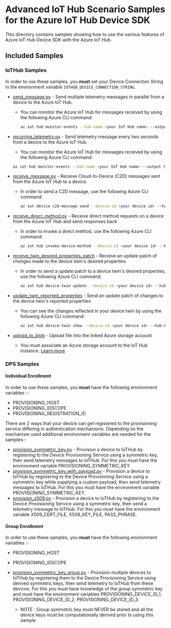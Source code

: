 # Advanced IoT Hub Scenario Samples for the Azure IoT Hub Device SDK

This directory contains samples showing how to use the various features of Azure IoT Hub Device SDK with the Azure IoT Hub.


## Included Samples

### IoTHub Samples

In order to use these samples, you **must** set your Device Connection String in the environment variable `IOTHUB_DEVICE_CONNECTION_STRING`.

* [send_message.py](send_message.py) - Send multiple telemetry messages in parallel from a device to the Azure IoT Hub.
  * You can monitor the Azure IoT Hub for messages received by using the following Azure CLI command:

    ```bash
    az iot hub monitor-events --hub-name <your IoT Hub name> --output table
    ```
    
 * [recurring_telemetry.py](recurring_telemetry.py) - Send telemetry message every two seconds from a device to the Azure IoT Hub.
   * You can monitor the Azure IoT Hub for messages received by using the following Azure CLI command:

    ```bash
    az iot hub monitor-events --hub-name <your IoT Hub name> --output table
    ```

* [receive_message.py](receive_message.py) - Receive Cloud-to-Device (C2D) messages sent from the Azure IoT Hub to a device.
  * In order to send a C2D message, use the following Azure CLI command:

    ```bash
    az iot device c2d-message send --device-id <your device id> --hub-name <your IoT Hub name> --data <your message here>
    ```

* [receive_direct_method.py](receive_direct_method.py) - Receive direct method requests on a device from the Azure IoT Hub and send responses back
  * In order to invoke a direct method, use the following Azure CLI command:

    ```bash
    az iot hub invoke-device-method --device-id <your device id> --hub-name <your IoT Hub name> --method-name <desired method>
    ```

* [receive_twin_desired_properties_patch](receive_twin_desired_properties_patch.py) - Receive an update patch of changes made to the device twin's desired properties
  * In order to send a update patch to a device twin's desired properties, use the following Azure CLI command:

    ```bash
    az iot hub device-twin update --device-id <your device id> --hub-name <your IoT Hub name> --set properties.desired.<property name>=<value>
    ```

* [update_twin_reported_properties](update_twin_reported_properties.py) - Send an update patch of changes to the device twin's reported properties
  * You can see the changes reflected in your device twin by using the following Azure CLI command:

    ```bash
    az iot hub device-twin show --device-id <your device id> --hub-name <your IoT Hub name>
    ```

* [upload_to_blob](upload_to_blob.py) - Upload file into the linked Azure storage account
  * You must associate an Azure storage account to the IoT Hub instance. [Learn more](https://docs.microsoft.com/en-us/azure/iot-hub/iot-hub-configure-file-upload)

### DPS Samples

#### Individual Enrollment

In order to use these samples, you **must** have the following environment variables :-

* PROVISIONING_HOST
* PROVISIONING_IDSCOPE
* PROVISIONING_REGISTRATION_ID

There are 2 ways that your device can get registered to the provisioning service differing in authentication mechanisms. Depending on the mechanism used additional environment variables are needed for the samples:-

* [provision_symmetric_key.py](provision_symmetric_key.py) - Provision a device to IoTHub by registering to the Device Provisioning Service using a symmetric key, then send telemetry messages to IoTHub. For this you must have the environment variable PROVISIONING_SYMMETRIC_KEY.
* [provision_symmetric_key_with_payload.py](provision_symmetric_key_with_payload.py) - Provision a device to IoTHub by registering to the Device Provisioning Service using a symmetric key while supplying a custom payload, then send telemetry messages to IoTHub. For this you must have the environment variable PROVISIONING_SYMMETRIC_KEY.
* [provision_x509.py](provision_x509.py) - Provision a device to IoTHub by registering to the Device Provisioning Service using a symmetric key, then send a telemetry message to IoTHub. For this you must have the environment variable X509_CERT_FILE, X509_KEY_FILE, PASS_PHRASE.


#### Group Enrollment

In order to use these samples, you **must** have the following environment variables :-

* PROVISIONING_HOST
* PROVISIONING_IDSCOPE

* [provision_symmetric_key_group.py](provision_symmetric_key_group.py) - Provision multiple devices to IoTHub by registering them to the Device Provisioning Service using derived symmetric keys, then send telemetry to IoTHub from these devices. For this you must have knowledge of the group symmetric key and must have the environment variables PROVISIONING_DEVICE_ID_1, PROVISIONING_DEVICE_ID_2, PROVISIONING_DEVICE_ID_3.
  * NOTE : Group symmetric key must NEVER be stored and all the device keys must be computationally derived prior to using this sample.

